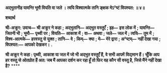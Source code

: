 **अद्भुतानीह यावन्ति भूमौ वियति वा जले ।** **त्वयि विश्वात्मके तानि ङ्क्षक मेऽ²ष्टं विपश्यत: ॥ ४॥** 

**शब्दार्थ** 

**श्री-अक्रूर: उवाच—** **श्री अक्रूर ने कहा** **; अद्भुतानि—** **अद्भुत वस्तुएँ** **; इह—** **इस लोक में** **; यावन्ति—** **जितनी भी** **; भूमौ—** **पृथ्वी** **पर** **; वियति—** **आकाश में** **; वा—** **अथवा** **; जले—** **जल में** **; त्वयि—** **तुम में** **; विश्व-आत्मके—** **हरवस्तु से युक्त** **; तानि—** **वे** **; किम्—** **क्या** **; मे—** **मेरे द्वारा** **; अ²ष्टम्—** **नहीं देखा गया** **; विपश्यत:—** **आपको देखकर।** **.** 

**श्री अक्रूर ने कहा : पृथ्वी, आकाश या जल में जो भी अद्भुत वस्तुएँ हैं, वे सभी आपमें** **विद्यमान हैं। चूँकि आप हर वस्तु से ओतप्रोत हैं अत: जब मैं आपका दर्शन कर रहा हूँ तो फिर** **वह कौन सी वस्तु है, जिसे मैंने नहीं देखा है?** **** 